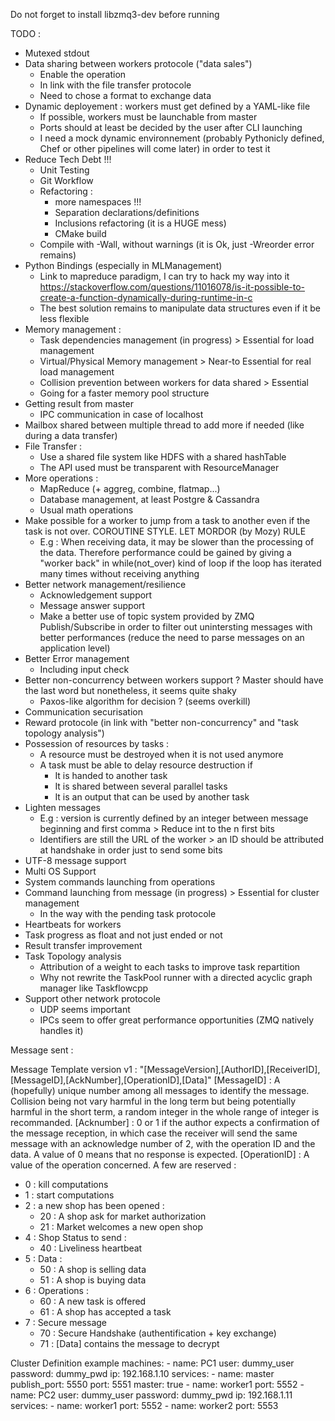Do not forget to install libzmq3-dev before running


TODO :
- Mutexed stdout 
- Data sharing between workers protocole ("data sales")
	- Enable the operation
	- In link with the file transfer protocole
	- Need to chose a format to exchange data
- Dynamic deployement : workers must get defined by a YAML-like file
	- If possible, workers must be launchable from master
	- Ports should at least be decided by the user after CLI launching
	- I need a mock dynamic environnement (probably Pythonicly defined, Chef or other pipelines will come later) in order to test it
- Reduce Tech Debt !!!
	- Unit Testing 
	- Git Workflow
	- Refactoring :
		- more namespaces !!!
		- Separation declarations/definitions
		- Inclusions refactoring (it is a HUGE mess)
		- CMake build
	- Compile with -Wall, without warnings (it is Ok, just -Wreorder error remains)
- Python Bindings (especially in MLManagement)
	- Link to mapreduce paradigm, I can try to hack my way into it https://stackoverflow.com/questions/11016078/is-it-possible-to-create-a-function-dynamically-during-runtime-in-c
	- The best solution remains to manipulate data structures even if it be less flexible
- Memory management :
	- Task dependencies management (in progress) > Essential for load management
	- Virtual/Physical Memory management > Near-to Essential for real load management
	- Collision prevention between workers for data shared > Essential
	- Going for a faster memory pool structure
- Getting result from master
	- IPC communication in case of localhost
- Mailbox shared between multiple thread to add more if needed (like during a data transfer)
- File Transfer : 
	- Use a shared file system like HDFS with a shared hashTable
	- The API used must be transparent with ResourceManager
- More operations : 
	- MapReduce (+ aggreg, combine, flatmap...)
	- Database management, at least Postgre & Cassandra
	- Usual math operations
- Make possible for a worker to jump from a task to another even if the task is not over. COROUTINE STYLE. LET MORDOR (by Mozy) RULE
	- E.g : When receiving data, it may be slower than the processing of the data. Therefore performance could be gained by giving a "worker back" in while(not_over) kind of loop if the loop has iterated many times without receiving anything 
- Better network management/resilience
	- Acknowledgement support
	- Message answer support
	- Make a better use of topic system provided by ZMQ Publish/Subscribe in order to filter out unintersting messages with better performances (reduce the need to parse messages on an application level)
- Better Error management
	- Including input check
- Better non-concurrency between workers support ? Master should have the last word but nonetheless, it seems quite shaky
	- Paxos-like algorithm for decision ? (seems overkill)
- Communication securisation
- Reward protocole (in link with "better non-concurrency" and "task topology analysis")
- Possession of resources by tasks : 
	- A resource must be destroyed when it is not used anymore
	- A task must be able to delay resource destruction if
		- It is handed to another task
		- It is shared between several parallel tasks
		- It is an output that can be used by another task
- Lighten messages
	- E.g : version is currently defined by an integer between message beginning and first comma > Reduce int to the n first bits
	- Identifiers are still the URL of the worker > an ID should be attributed at handshake in order just to send some bits
- UTF-8 message support
- Multi OS Support
- System commands launching from operations
- Command launching from message (in progress) > Essential for cluster management
	- In the way with the pending task protocole
- Heartbeats for workers
- Task progress as float and not just ended or not
- Result transfer improvement
- Task Topology analysis
	- Attribution of a weight to each tasks to improve task repartition
	- Why not rewrite the TaskPool runner with a directed acyclic graph manager like Taskflowcpp  
- Support other network protocole
	- UDP seems important
	- IPCs seem to offer great performance opportunities (ZMQ natively handles it)



Message sent :

Message Template version v1 : 
"[MessageVersion],[AuthorID],[ReceiverID],[MessageID],[AckNumber],[OperationID],[Data]"
[MessageID] :
A (hopefully) unique number among all messages to identify the message. Collision being not vary harmful in the long term but being potentially harmful in the short term, a random integer in the whole range of integer is recommanded. 
[Acknumber] :
0 or 1 if the author expects a confirmation of the message reception, in which case the receiver will send the same message with an acknowledge number of 2, with the operation ID and the data. A value of 0 means that no response is expected.
[OperationID] :
A value of the operation concerned. A few are reserved :
- 0 : kill computations
- 1 : start computations
- 2 : a new shop has been opened :
	- 20 : A shop ask for market authorization
	- 21 : Market welcomes a new open shop
- 4 : Shop Status to send :
	- 40 : Liveliness heartbeat
- 5 : Data :
	- 50 : A shop is selling data
	- 51 : A shop is buying data
- 6 : Operations :
	- 60 : A new task is offered
	- 61 : A shop has accepted a task
- 7 : Secure message
	- 70 : Secure Handshake (authentification + key exchange)
	- 71 : [Data] contains the message to decrypt 


Cluster Definition example
machines:
	- name: PC1
	  user: dummy_user
	  password: dummy_pwd
	  ip: 192.168.1.10
	  services:
	  	- name: master
	  	  publish_port: 5550
	  	  port: 5551
	  	  master: true
	    - name: worker1
	  	  port: 5552
	- name: PC2
	  user: dummy_user
	  password: dummy_pwd
	  ip: 192.168.1.11
	  services:
	    - name: worker1
	  	  port: 5552
	    - name: worker2
	  	  port: 5553

